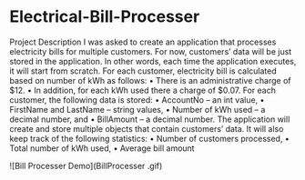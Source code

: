 # Electrical-Bill-Processer

Project Description
I was asked to create an application that processes electricity bills for multiple customers. For now,
customers’ data will be just stored in the application. 
In other words, each time the application
executes, it will start from scratch.
For each customer, electricity bill is calculated based on number of kWh as follows:
• There is an administrative charge of $12.
• In addition, for each kWh used there a charge of $0.07.
For each customer, the following data is stored:
• AccountNo – an int value,
• FirstName and LastName – string values,
• Number of kWh used – a decimal number, and
• BillAmount – a decimal number.
The application will create and store multiple objects that contain customers’ data. It will also keep
track of the following statistics:
• Number of customers processed,
• Total number of kWh used,
• Average bill amount

![Bill Processer Demo](BillProcesser .gif)
